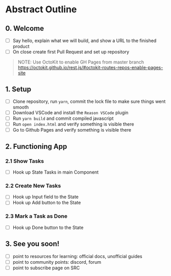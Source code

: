 # Abstract Outline

## 0. Welcome

- [ ] Say hello, explain what we will build, and show a URL to the finished product
- [ ] On close create first Pull Request and set up repository

> NOTE: Use OctoKit to enable GH Pages from master branch 
> https://octokit.github.io/rest.js/#octokit-routes-repos-enable-pages-site


## 1. Setup

- [ ] Clone repository, run `yarn`, commit the lock file to make sure things went smooth
- [ ] Download VSCode and install the `Reason VSCode` plugin
- [ ] Run `yarn build` and commit compiled javascript
- [ ] Run `open index.html` and verify something is visible there
- [ ] Go to Github Pages and verify something is visible there

## 2. Functioning App

### 2.1 Show Tasks

- [ ] Hook up State Tasks in main Component

### 2.2 Create New Tasks

- [ ] Hook up Input field to the State
- [ ] Hook up Add button to the State

### 2.3 Mark a Task as Done

- [ ] Hook up Done button to the State

## 3. See you soon!

- [ ] point to resources for learning: official docs, unofficial guides
- [ ] point to community points: discord, forum
- [ ] point to subscribe page on SRC
